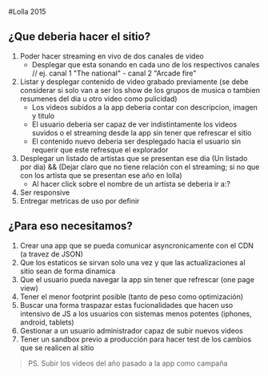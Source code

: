 #Lolla 2015

## ¿Que deberia hacer el sitio?

1. Poder hacer streaming en vivo de dos canales de video
	* Desplegar que esta sonando en cada uno de los respectivos canales // ej. canal 1 "The national" - canal 2 "Arcade fire"
2. Listar y desplegar contenido de video grabado previamente (se debe considerar si solo van a ser los show de los grupos de musica o tambien resumenes del dia u otro video como pulicidad)
	* Los videos subidos a la app deberia contar con descripcion, imagen y titulo
	* El usuario deberia ser capaz de ver indistintamente los videos suvidos o el streaming desde la app sin tener que refrescar el sitio
	* El contenido nuevo deberia ser desplegado hacia el usuario sin requerir que este refresque el explorador
3. Desplegar un listado de artistas que se presentan ese dia (Un listado por dia) && (Dejar claro que no tiene relación con el streaming; si no que con los artista que se presentan ese año en lolla)
	* Al hacer click sobre el nombre de un artista se deberia ir a:?
4. Ser responsive
5. Entregar metricas de uso por definir

## ¿Para eso necesitamos?

1. Crear una app que se pueda comunicar asyncronicamente con el CDN (a travez de JSON)
2. Que los estaticos se sirvan solo una vez y que las actualizaciones al sitio sean de forma dinamica
3. Que el usuario pueda navegar la app sin tener que refrescar (one page view)
4. Tener el menor footprint posible (tanto de peso como optimización)
5. Buscar una forma traspazar estas fucionalidades que hacen uso intensivo de JS a los usuarios con sistemas menos potentes (iphones, android, tablets)
6. Gestionar a un usuario administrador capaz de subir nuevos videos
7. Tener un sandbox previo a producción para hacer test de los cambios que se realicen al sitio

> PS. Subir los videos del año pasado a la app como campaña

